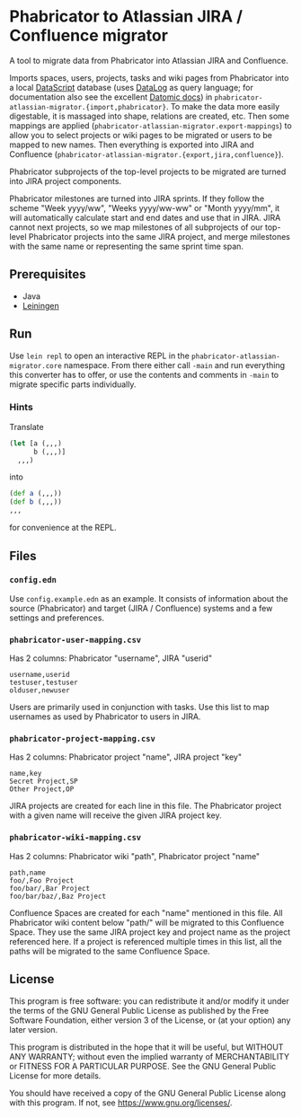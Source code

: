 # Phabricator to Atlassian JIRA / Confluence migrator

A tool to migrate data from Phabricator into Atlassian JIRA and Confluence.

Imports spaces, users, projects, tasks and wiki pages from Phabricator into a local [DataScript](https://github.com/tonsky/datascript) database (uses [DataLog](http://www.learndatalogtoday.org/) as query language; for documentation also see the excellent [Datomic docs](https://docs.datomic.com/)) in `phabricator-atlassian-migrator.{import,phabricator}`.  To make the data more easily digestable, it is massaged into shape, relations are created, etc.  Then some mappings are applied (`phabricator-atlassian-migrator.export-mappings`) to allow you to select projects or wiki pages to be migrated or users to be mapped to new names.  Then everything is exported into JIRA and Confluence (`phabricator-atlassian-migrator.{export,jira,confluence}`).

Phabricator subprojects of the top-level projects to be migrated are turned into JIRA project components.

Phabricator milestones are turned into JIRA sprints.  If they follow the scheme "Week yyyy/ww", "Weeks yyyy/ww-ww" or "Month yyyy/mm", it will automatically calculate start and end dates and use that in JIRA.  JIRA cannot next projects, so we map milestones of all subprojects of our top-level Phabricator projects into the same JIRA project, and merge milestones with the same name or representing the same sprint time span. 

## Prerequisites

* Java
* [Leiningen](https://leiningen.org/)

## Run

Use `lein repl` to open an interactive REPL in the `phabricator-atlassian-migrator.core` namespace.  From there either call `-main` and run everything this converter has to offer, or use the contents and comments in `-main` to migrate specific parts individually.

### Hints

Translate
```clojure
(let [a (,,,)
      b (,,,)]
  ,,,)
```
into
```clojure
(def a (,,,))
(def b (,,,))
,,,
```
for convenience at the REPL.

## Files

### `config.edn`

Use `config.example.edn` as an example.  It consists of information about the source (Phabricator) and target (JIRA / Confluence) systems and a few settings and preferences.

### `phabricator-user-mapping.csv`

Has 2 columns: Phabricator "username", JIRA "userid"
```csv
username,userid
testuser,testuser
olduser,newuser
```

Users are primarily used in conjunction with tasks. Use this list to map usernames as used by Phabricator to users in JIRA.

### `phabricator-project-mapping.csv`

Has 2 columns: Phabricator project "name", JIRA project "key"
```
name,key
Secret Project,SP
Other Project,OP
```

JIRA projects are created for each line in this file.  The Phabricator project with a given name will receive the given JIRA project key.

### `phabricator-wiki-mapping.csv`

Has 2 columns: Phabricator wiki "path", Phabricator project "name"
```
path,name
foo/,Foo Project
foo/bar/,Bar Project
foo/bar/baz/,Baz Project
```

Confluence Spaces are created for each "name" mentioned in this file.  All Phabricator wiki content below "path/" will be migrated to this Confluence Space.  They use the same JIRA project key and project name as the project referenced here.  If a project is referenced multiple times in this list, all the paths will be migrated to the same Confluence Space.

## License

This program is free software: you can redistribute it and/or modify
it under the terms of the GNU General Public License as published by
the Free Software Foundation, either version 3 of the License, or
(at your option) any later version.

This program is distributed in the hope that it will be useful,
but WITHOUT ANY WARRANTY; without even the implied warranty of
MERCHANTABILITY or FITNESS FOR A PARTICULAR PURPOSE.  See the
GNU General Public License for more details.

You should have received a copy of the GNU General Public License
along with this program.  If not, see <https://www.gnu.org/licenses/>.
